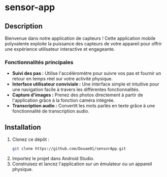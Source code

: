 # sensor-app

## Description
Bienvenue dans notre application de capteurs ! Cette application mobile polyvalente exploite la puissance des capteurs de votre appareil pour offrir une expérience utilisateur interactive et engageante.

### Fonctionnalités principales
- **Suivi des pas :** Utilise l'accéléromètre pour suivre vos pas et fournir un retour en temps réel sur votre activité physique.
- **Interface utilisateur conviviale :** Une interface simple et intuitive pour une navigation facile à travers les différentes fonctionnalités.
- **Capture d'images :** Prenez des photos directement à partir de l'application grâce à la fonction caméra intégrée.
- **Transcription audio :** Convertit les mots parlés en texte grâce à une fonctionnalité de transcription audio.

## Installation
1. Clonez ce dépôt :
   ```bash
   git clone https://github.com/Douae01/sensorApp.git
   ```
2. Importez le projet dans Android Studio.
3. Construisez et lancez l'application sur un émulateur ou un appareil physique.
